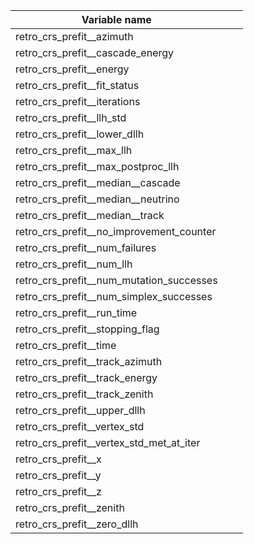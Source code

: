 | Variable name                            |   |   |
|------------------------------------------|---|---|
| retro_crs_prefit__azimuth                |   |   |
| retro_crs_prefit__cascade_energy         |   |   |
| retro_crs_prefit__energy                 |   |   |
| retro_crs_prefit__fit_status             |   |   |
| retro_crs_prefit__iterations             |   |   |
| retro_crs_prefit__llh_std                |   |   |
| retro_crs_prefit__lower_dllh             |   |   |
| retro_crs_prefit__max_llh                |   |   |
| retro_crs_prefit__max_postproc_llh       |   |   |
| retro_crs_prefit__median__cascade        |   |   |
| retro_crs_prefit__median__neutrino       |   |   |
| retro_crs_prefit__median__track          |   |   |
| retro_crs_prefit__no_improvement_counter |   |   |
| retro_crs_prefit__num_failures           |   |   |
| retro_crs_prefit__num_llh                |   |   |
| retro_crs_prefit__num_mutation_successes |   |   |
| retro_crs_prefit__num_simplex_successes  |   |   |
| retro_crs_prefit__run_time               |   |   |
| retro_crs_prefit__stopping_flag          |   |   |
| retro_crs_prefit__time                   |   |   |
| retro_crs_prefit__track_azimuth          |   |   |
| retro_crs_prefit__track_energy           |   |   |
| retro_crs_prefit__track_zenith           |   |   |
| retro_crs_prefit__upper_dllh             |   |   |
| retro_crs_prefit__vertex_std             |   |   |
| retro_crs_prefit__vertex_std_met_at_iter |   |   |
| retro_crs_prefit__x                      |   |   |
| retro_crs_prefit__y                      |   |   |
| retro_crs_prefit__z                      |   |   |
| retro_crs_prefit__zenith                 |   |   |
| retro_crs_prefit__zero_dllh              |   |   |
